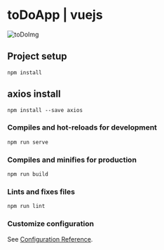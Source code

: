 # toDoApp | vuejs

![toDoImg](https://user-images.githubusercontent.com/101906533/197042447-7485c0f5-a9f5-48fb-b37e-8ffcba99726e.JPG)


## Project setup
```
npm install
```
## axios install
```
npm install --save axios
```
### Compiles and hot-reloads for development
```
npm run serve
```

### Compiles and minifies for production
```
npm run build
```

### Lints and fixes files
```
npm run lint
```

### Customize configuration
See [Configuration Reference](https://cli.vuejs.org/config/).

